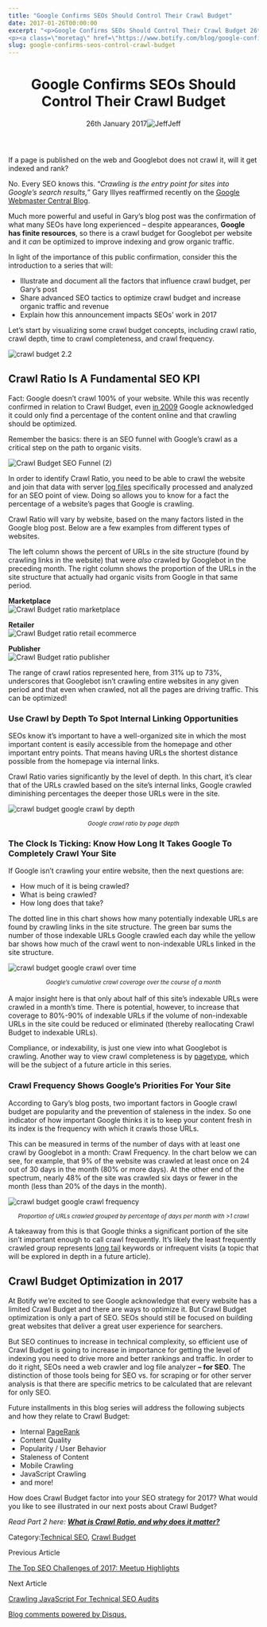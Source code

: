```yaml
---
title: "Google Confirms SEOs Should Control Their Crawl Budget"
date: 2017-01-26T00:00:00
excerpt: "<p>Google Confirms SEOs Should Control Their Crawl Budget 26th January 2017Jeff If a page is published on the web and Googlebot does not crawl it, will it get indexed and rank? No. Every SEO knows this. &#8220;Crawling is the entry point for sites into Google&#8217;s search results,&#8221; Gary Illyes reaffirmed recently on the Google Webmaster&hellip; </p>
<p><a class=\"moretag\" href=\"https://www.botify.com/blog/google-confirms-seos-control-crawl-budget\">Read the full article</a></p>"
slug: google-confirms-seos-control-crawl-budget
---
```


<header class="text-center">
<h1 class="font-internacional font-regular normal text-header-one leading-header-one text-typography-accent-2">Google Confirms SEOs Should Control Their Crawl Budget</h1>
<div class="flex items-center justify-center my-3"><span class="mr-1 font-internacional font-regular normal text-base leading-none text-typography-primary-lighter">26th January 2017</span><img decoding="async" class="rounded-full w-10 h-10" src="//images.ctfassets.net/tp56mevc46jo/1hhtNKCjoEE0q2oScwq0UI/93d41149f8e497ef0a0cc7a0807e99cc/jeff-profile_sq.jpg" alt="Jeff" /><span class="ml-1 font-internacional font-regular normal text-base leading-none text-typography-primary">Jeff</span></div>
</header>
<p>If a page is published on the web and Googlebot does not crawl it, will it get indexed and rank?</p>
<p>No. Every SEO knows this. &#8220;<em>Crawling is the entry point for sites into Google&#8217;s search results,</em>&#8221; Gary Illyes reaffirmed recently on the <a href="https://webmasters.googleblog.com/2017/01/what-crawl-budget-means-for-googlebot.html">Google Webmaster Central Blog</a>.</p>
<p>Much more powerful and useful in Gary&#8217;s blog post was the confirmation of what many SEOs have long experienced &#8211; despite appearances, <strong>Google has finite resources</strong>, so there is a crawl budget for Googlebot per website and it <em>can</em> be optimized to improve indexing and grow organic traffic.</p>
<p>In light of the importance of this public confirmation, consider this the introduction to a series that will:</p>
<ul>
<li>Illustrate and document all the factors that influence crawl budget, per Gary&#8217;s post</li>
<li>Share advanced SEO tactics to optimize crawl budget and increase organic traffic and revenue</li>
<li>Explain how this announcement impacts SEOs&#8217; work in 2017</li>
</ul>
<p>Let&#8217;s start by visualizing some crawl budget concepts, including crawl ratio, crawl depth, time to crawl completeness, and crawl frequency.</p>
<p><img decoding="async" src="//images.contentful.com/x3pujrb0lw7o/38soAK1eU02EM0u2qOmi4k/6026f329611da8dba6d9b5f7e13e2d51/crawl_budget_2.2.png" alt="crawl budget 2.2" /></p>
<h2 id="crawl-ratio-is-a-fundamental-seo-kpi">Crawl Ratio Is A Fundamental SEO KPI</h2>
<p>Fact: Google doesn&#8217;t crawl 100% of your website. While this was recently confirmed in relation to Crawl Budget, even <a href="https://webmasters.googleblog.com/2009/08/optimize-your-crawling-indexing.html">in 2009</a> Google acknowledged it could only find a percentage of the content online and that crawling should be optimized.</p>
<p>Remember the basics: there is an SEO funnel with Google&#8217;s crawl as a critical step on the path to organic visits.</p>
<p><img decoding="async" src="//images.contentful.com/x3pujrb0lw7o/6pUiPIX8WWiw0OuE6EYmkY/14579fa6f087e068e9f5f1ae334c6f68/Crawl_Budget_SEO_Funnel__2_.png" alt="Crawl Budget SEO Funnel (2)" /></p>
<p>In order to identify Crawl Ratio, you need to be able to crawl the website and join that data with server <a href="https://www.botify.com/learn/basics/log-file-analysis">log files</a> specifically processed and analyzed for an SEO point of view. Doing so allows you to know for a fact the percentage of a website&#8217;s pages that Google is crawling.</p>
<p>Crawl Ratio will vary by website, based on the many factors listed in the Google blog post. Below are a few examples from different types of websites.</p>
<p>The left column shows the percent of URLs in the site structure (found by crawling links in the website) that were <em>also</em> crawled by Googlebot in the preceding month. The right column shows the proportion of the URLs in the site structure that actually had organic visits from Google in that same period.</p>
<p><strong>Marketplace</strong><br />
<img decoding="async" src="//images.contentful.com/x3pujrb0lw7o/2x9T2bESq0E4ucg8WWgaSE/b2b652525422061eeda9e37a7ac41cdb/Crawl_Budget_ratio_marketplace.PNG" alt="Crawl Budget ratio marketplace" /></p>
<p><strong>Retailer</strong><br />
<img decoding="async" src="//images.contentful.com/x3pujrb0lw7o/HB3G6E1MAey8AykW26YUk/500ec7cf37828e8512298de61f1c3fb5/Crawl_Budget_ratio_retail_ecommerce.PNG" alt="Crawl Budget ratio retail ecommerce" /></p>
<p><strong>Publisher</strong><br />
<img decoding="async" src="//images.contentful.com/x3pujrb0lw7o/460jW512zYkOuAGmoiG6CW/f5b8257e8c6a622984e83d217c088a59/Crawl_Budget_ratio_publisher.PNG" alt="Crawl Budget ratio publisher" /></p>
<p>The range of crawl ratios represented here, from 31% up to 73%, underscores that Googlebot isn&#8217;t crawling entire websites in any given period and that even when crawled, not all the pages are driving traffic. This can be optimized!</p>
<h3 id="use-crawl-by-depth-to-spot-internal-linking-opportunities">Use Crawl by Depth To Spot Internal Linking Opportunities</h3>
<p>SEOs know it&#8217;s important to have a well-organized site in which the most important content is easily accessible from the homepage and other important entry points. That means having URLs the shortest distance possible from the homepage via internal links.</p>
<p>Crawl Ratio varies significantly by the level of depth. In this chart, it&#8217;s clear that of the URLs crawled based on the site&#8217;s internal links, Google crawled diminishing percentages the deeper those URLs were in the site.</p>
<p><img decoding="async" src="//images.contentful.com/x3pujrb0lw7o/1oeYPm3bqsSYaCQ2O2Ak8m/cc1966eb8cab3e3c267e0b2c8395a8f5/crawl_budget_google_crawl_by_depth.PNG" alt="crawl budget google crawl by depth" /></p>
<p><center><sup><i>Google crawl ratio by page depth</i></sup></center></p>
<h3 id="the-clock-is-ticking-know-how-long-it-takes-google-to-completely-crawl-your-site">The Clock Is Ticking: Know How Long It Takes Google To Completely Crawl Your Site</h3>
<p>If Google isn&#8217;t crawling your entire website, then the next questions are:</p>
<ul>
<li>How much of it is being crawled?</li>
<li>What is being crawled?</li>
<li>How long does that take?</li>
</ul>
<p>The dotted line in this chart shows how many potentially indexable URLs are found by crawling links in the site structure. The green bar sums the number of those indexable URLs Google crawled each day while the yellow bar shows how much of the crawl went to non-indexable URLs linked in the site structure.</p>
<p><img decoding="async" src="//images.contentful.com/x3pujrb0lw7o/7eACeFyl2wisMIcIim4WUk/bcb65fb2495bc87f7f867cd04fbf7415/crawl_budget_google_crawl_over_time.PNG" alt="crawl budget google crawl over time" /></p>
<p><center><sup><i>Google&#8217;s cumulative crawl coverage over the course of a month</i></sup></center><br />
A major insight here is that only about half of this site&#8217;s indexable URLs were crawled in a month&#8217;s time. There is potential, however, to increase that coverage to 80%-90% of indexable URLs if the volume of non-indexable URLs in the site could be reduced or eliminated (thereby reallocating Crawl Budget to indexable URLs).</p>
<p>Compliance, or indexability, is just one view into what Googlebot is crawling. Another way to view crawl completeness is by <a href="https://www.botify.com/support/segments/">pagetype</a>, which will be the subject of a future article in this series.</p>
<h3 id="crawl-frequency-shows-google-s-priorities-for-your-site">Crawl Frequency Shows Google&#8217;s Priorities For Your Site</h3>
<p>According to Gary&#8217;s blog posts, two important factors in Google crawl budget are popularity and the prevention of staleness in the index. So one indicator of how important Google thinks it is to keep your content fresh in its index is the frequency with which it crawls those URLs.</p>
<p>This can be measured in terms of the number of days with at least one crawl by Googlebot in a month: Crawl Frequency. In the chart below we can see, for example, that 9% of the website was crawled at least once on 24 out of 30 days in the month (80% or more days). At the other end of the spectrum, nearly 48% of the site was crawled six days or fewer in the month (less than 20% of the days in the month).</p>
<p><img decoding="async" src="//images.contentful.com/x3pujrb0lw7o/2hrBJGRymc0AUQ0KKcOyas/da3dd899ef976080b01aa20a4ad346be/crawl_budget_google_crawl_frequency.PNG" alt="crawl budget google crawl frequency" /></p>
<p><center><sup><i>Proportion of URLs crawled grouped by percentage of days per month with &gt;1 crawl</i></sup></center></p>
<p>A takeaway from this is that Google thinks a significant portion of the site isn&#8217;t important enough to call crawl frequently. It&#8217;s likely the least frequently crawled group represents <a href="https://www.botify.com/learn/guides/keywords-head-terms-vs-long-tail" data-internallinksmanager029f6b8e52c="9" title="long tail keywords" target="_blank" rel="noopener">long tail</a> keywords or infrequent visits (a topic that will be explored in depth in a future article).</p>
<h2 id="crawl-budget-optimization-in-2017">Crawl Budget Optimization in 2017</h2>
<p>At Botify we&#8217;re excited to see Google acknowledge that every website has a limited Crawl Budget and there are ways to optimize it. But Crawl Budget optimization is only a part of SEO. SEOs should still be focused on building great websites that deliver a great user experience for searchers.</p>
<p>But SEO continues to increase in technical complexity, so efficient use of Crawl Budget is going to increase in importance for getting the level of indexing you need to drive more and better rankings and traffic. In order to do it right, SEOs need a web crawler and log file analyzer <strong>&#8211; for SEO</strong>. The distinction of those tools being for SEO vs. for scraping or for other server analysis is that there are specific metrics to be calculated that are relevant for only SEO.</p>
<p>Future installments in this blog series will address the following subjects and how they relate to Crawl Budget:</p>
<ul>
<li>Internal <a href="https://www.botify.com/learn/basics/pagerank" data-internallinksmanager029f6b8e52c="8" title="page rank" target="_blank" rel="noopener">PageRank</a></li>
<li>Content Quality</li>
<li>Popularity / User Behavior</li>
<li>Staleness of Content</li>
<li>Mobile Crawling</li>
<li>JavaScript Crawling</li>
<li>and more!</li>
</ul>
<p>How does Crawl Budget factor into your SEO strategy for 2017? What would you like to see illustrated in our next posts about Crawl Budget?</p>
<p><em>Read Part 2 here: <strong><a href="https://www.botify.com/blog/what-is-crawl-ratio-and-why-does-it-matter">What is Crawl Ratio, and why does it matter?</a></strong></em></p>
<div class="tags leading-big border-t border-b border-brand-quaternary-lighter mt-4"><span class="mr-1 font-roboto font-regular normal text-base leading-none">Category:</span><a class="uppercase text-typography-accent-1" href="/solutions/tech-seo">Technical SEO</a>, <a class="uppercase text-typography-accent-1" href="/platform/botify-analytics/loganalyzer">Crawl Budget</a></div>
<footer class="flex justify-center my-5 mx-5">
<div class="mr-1 w-1/2 text-right">
<p><span class="font-internacional font-regular normal text-base leading-none text-typography-primary">Previous Article</span></p>
<p><a class="inline-block mt-2" href="/blog/top-seo-challenges-of-2017-meetup-highlights"><span class="font-roboto font-regular normal text-base leading-none text-typography-accent-4">The Top SEO Challenges of 2017: Meetup Highlights</span></a></p>
</div>
<div class="ml-1 w-1/2">
<p><span class="font-internacional font-regular normal text-base leading-none text-typography-primary">Next Article</span></p>
<p><a class="inline-block mt-2" href="/blog/crawling-javascript-for-technical-seo-audits"><span class="font-roboto font-regular normal text-base leading-none text-typography-accent-4">Crawling JavaScript For Technical SEO Audits</span></a></p>
</div>
</footer>
<div title="Google Confirms SEOs Should Control Their Crawl Budget">
<div id="disqus_thread_old"></div>
<p><a class="dsq-brlink" href="http://disqus.com">Blog comments powered by <span class="logo-disqus">Disqus</span>.</a></p>
</div>
